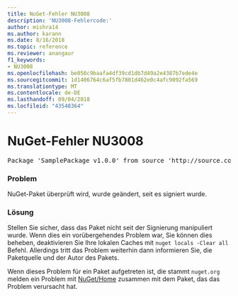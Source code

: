 ```yaml
---
title: NuGet-Fehler NU3008
description: 'NU3008-Fehlercode:'
author: mishra14
ms.author: karann
ms.date: 8/16/2018
ms.topic: reference
ms.reviewer: anangaur
f1_keywords:
- NU3008
ms.openlocfilehash: be050c9baafa4df39cd1db7d49a2e4387b7ede4e
ms.sourcegitcommit: 1d1406764c6af5fb7801d462e0c4afc9092fa569
ms.translationtype: MT
ms.contentlocale: de-DE
ms.lasthandoff: 09/04/2018
ms.locfileid: "43548364"
---
```

# <a name="nuget-error-nu3008"></a>NuGet-Fehler NU3008

<pre>Package 'SamplePackage v1.0.0' from source 'http://source.com/index.json': The package integrity check failed.</pre>

### <a name="issue"></a>Problem

NuGet-Paket überprüft wird, wurde geändert, seit es signiert wurde.


### <a name="solution"></a>Lösung

Stellen Sie sicher, dass das Paket nicht seit der Signierung manipuliert wurde. Wenn dies ein vorübergehendes Problem war, Sie können dies beheben, deaktivieren Sie Ihre lokalen Caches mit `nuget locals -Clear all` Befehl. Allerdings tritt das Problem weiterhin dann informieren Sie, die Paketquelle und der Autor des Pakets.

Wenn dieses Problem für ein Paket aufgetreten ist, die stammt `nuget.org` melden ein Problem mit [NuGet/Home](https://github.com/NuGet/Home/issues) zusammen mit dem Paket, das das Problem verursacht hat.


